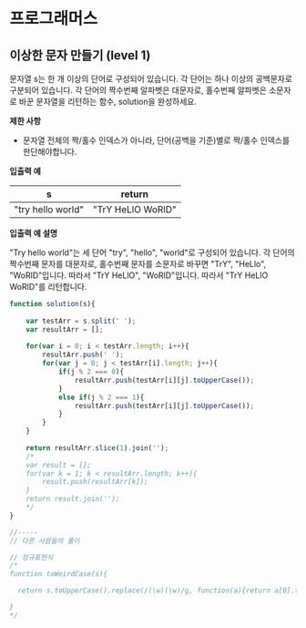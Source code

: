 # 프로그래머스



## 이상한 문자 만들기 (level 1)

문자열 s는 한 개 이상의 단어로 구성되어 있습니다. 각 단어는 하나 이상의 공백문자로 구분되어 있습니다. 각 단어의 짝수번째 알파벳은 대문자로, 홀수번째 알파벳은 소문자로 바꾼 문자열을 리턴하는 함수, solution을 완성하세요.



**제한 사항**

* 문자열 전체의 짝/홀수 인덱스가 아니라, 단어(공백을 기준)별로 짝/홀수 인덱스를 판단해야합니다.



**입출력 예**

| s                 | return            |
| ----------------- | ----------------- |
| "try hello world" | "TrY HeLlO WoRlD" |



**입출력 예 설명**

"Try hello world"는 세 단어 "try", "hello", "world"로 구성되어 있습니다. 각 단어의 짝수번째 문자를 대문자로, 홀수번째 문자를 소문자로 바꾸면 "TrY", "HeLlo", "WoRlD"입니다. 따라서 "TrY HeLlO", "WoRlD"입니다. 따라서 "TrY HeLlO WoRlD"를 리턴합니다.



```javascript
function solution(s){
    
    var testArr = s.split(' ');
    var resultArr = [];
    
    for(var i = 0; i < testArr.length; i++){
        resultArr.push(' ');
        for(var j = 0; j < testArr[i].length; j++){
            if(j % 2 === 0){
                resultArr.push(testArr[i][j].toUpperCase());
            }
            else if(j % 2 === 1){
                resultArr.push(testArr[i][j].toUpperCase());
            }
        }
    }
    
    return resultArr.slice(1).join('');
    /*
    var result = [];
    for(var k = 1; k < resultArr.length; k++){
        result.push(resultArr[k]);
    }
    return result.join('');
    */
}

//-----
// 다른 사람들의 풀이

// 정규표현식
/*
function toWeirdCase(s){

  return s.toUpperCase().replace(/(\w)(\w)/g, function(a){return a[0].toUpperCase()+a[1].toLowerCase();})

}
*/
```

